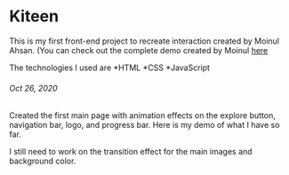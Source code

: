 # Kiteen

This is my first front-end project to recreate interaction created by Moinul Ahsan. (You can check out the complete demo created by Moinul [here]( https://dribbble.com/shots/14066568-Golden-Canon-Grid-Explorations?utm_source=Clipboard_Shot&utm_campaign=moin40&utm_content=Golden%20Canon%20Grid%20Explorations&utm_medium=Social_Share) 

The technologies I used are
*HTML
*CSS
*JavaScript

###### Oct 26, 2020

Created the first main page with animation effects on the explore button, navigation bar, logo, and progress bar. Here is my demo of what I have so far.

I still need to work on the transition effect for the main images and background color. 

